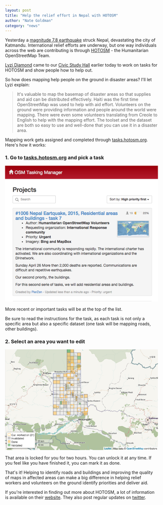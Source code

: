 ```yaml
---
layout: post
title: "Help the relief effort in Nepal with HOTOSM"
author: "Nate Goldman"
category: "news"
---
```


Yesterday a [magnitude 7.8 earthquake](http://en.wikipedia.org/wiki/2015_Nepal_earthquake) struck Nepal, devastating the city of Katmandu. International relief efforts are underway, but one way individuals across the web are contributing is through [HOTOSM](http://hot.openstreetmap.org/) - the Humanitarian OpenStreetMap Team.

[Lyzi Diamond](http://lyzidiamond.com/) came to our [Civic Study Hall](http://www.meetup.com/CodeForPortland/events/221721092/) earlier today to work on tasks for HOTOSM and show people how to help out.

So how does mapping help people on the ground in disaster areas? I'll let Lyzi explain:

> It's valuable to map the basemap of disaster areas so that supplies and aid can be distributed effectively. Haiti was the first time OpenStreetMap was used to help with aid effort. Volunteers on the ground were providing information and people around the world were mapping. There were even some volunteers translating from Creole to English to help with the mapping effort. The toolset and the dataset are both so easy to use and well-done that you can use it in a disaster area.

Mapping work gets assigned and completed through [tasks.hotosm.org](http://tasks.hotosm.org). Here's how it works:

### 1. Go to [tasks.hotosm.org](http://tasks.hotosm.org) and pick a task

![hotosm tasks](/assets/img/posts/2015-04-26-hotosm/tasks.png)

More recent or important tasks will be at the top of the list.

Be sure to read the instructions for the task, as each task is not only a specific area but also a specific dataset (one task will be mapping roads, other buildings).

### 2. Select an area you want to edit

![hotosm task areas](/assets/img/posts/2015-04-26-hotosm/areas.png)

That area is locked for you for two hours. You can unlock it at any time. If you feel like you have finished it, you can mark it as done.

That's it! Helping to identify roads and buildings and improving the quality of maps in affected areas can make a big difference in helping relief workers and volunteers on the ground identify priorities and deliver aid.

If you're interested in finding out more about HOTOSM, a lot of information is available on their [website](http://hot.openstreetmap.org). They also post regular updates on [twitter](https://twitter.com/hotosm).
